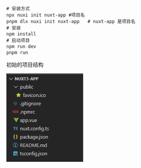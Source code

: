 ```shell
# 安装方式
npx nuxi init nuxt-app #项目名
pnpm dlx nuxi init nuxt-app   # nuxt-app 是项目名
# 安装
npm install
# 启动项目
npm run dev
pnpm run
```

初始的项目结构

![image-20230226105407627](img/开始一个Nuxt3项目.assets/image-20230226105407627.png)



